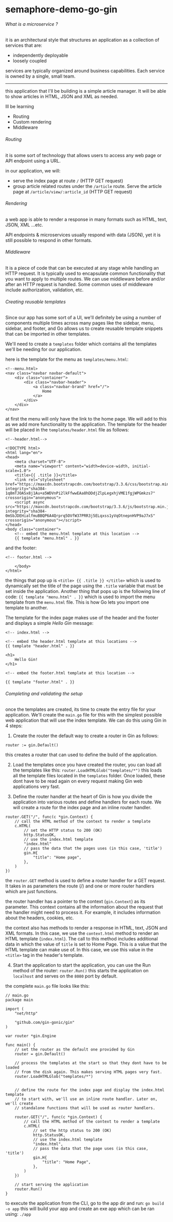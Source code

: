 # semaphore-demo-go-gin

###### What is a microservice ?
it is an architectural style that structures an application as a collection of services that are:

- independently deployable
- loosely coupled

services are typically organized around business capabilities. Each service is owned by a single, small team.

---

this application that I'll be building is a simple article manager. It will be able to show articles in HTML, JSON and XML as needed.

Ill be learning 

- Routing
- Custom rendering
- Middleware

###### Routing
it is some sort of technology that allows users to access any web page or API endpoint using a URL.

in our application, we will:
- serve the index page at route `/` (HTTP GET request)
- group article related routes under the `/article` route. Serve the article page at `/article/view/:article_id` (HTTP GET request)

###### Rendering
a web app is able to render a response in many formats such as HTML, text, JSON, XML ...etc.

API endpoints & microservices usually respond with data (JSON), yet it is still possible to respond in other formats.

###### Middleware
It is a piece of code that can be executed at any stage while handling an HTTP request. It is typically used to encapsulate common functionality that you want to apply to multiple routes. We can use middleware before and/or after an HTTP request is handled. Some common uses of middleware include authorization, validation, etc.

###### Creating reusable templates
Since our app has some sort of a UI, we'll definitely be using a number of components multiple times across many pages like the sidebar, menu, sidebar, and footer, and Go allows us to create reusable template snippets that can be imported in other templates.

We'll need to create a `templates` folder which contains all the templates we'll be needing for our application.

here is the template for the menu as `templates/menu.html`:

```
<!--menu.html>
<nav class="navbar navbar-default">
    <div class="container">
        <div class="navbar-header">
            <a class="navbar-brand" href="/">
                Home
            </a>
        </div>
    </div>
</nav>
```

at first the menu will only have the link to the home page. We will add to this as we add more functionality to the application. The template for the header will be placed in the `templates/header.html` file as follows:

```
<!--header.html-->

<!DOCTYPE html>
<html lang="en">
<head>
    <meta charset="UTF-8">
    <meta name="viewport" content="width=device-width, initial-scale=1.0">
    <title>{{ .title }}</title>
    <link rel="stylesheet" href="https://maxcdn.bootstrapcdn.com/bootstrap/3.3.6/css/bootstrap.min.css" integrity="sha384-1q8mTJOASx8j1Au+a5WDVnPi2lkFfwwEAa8hDDdjZlpLegxhjVME1fgjWPGmkzs7" crossorigin="anonymous">
    <script async src="https://maxcdn.bootstrapcdn.com/bootstrap/3.3.6/js/bootstrap.min.js" integrity="sha384-0mSbJDEHialfmuBBQP6A4Qrprq5OVfW37PRR3j5ELqxss1yVqOtnepnHVP9aJ7xS" crossorigin="anonymous"></script>
</head>
<body class="container">
    <!-- embed the menu.html template at this location -->
    {{ template "menu.html" . }}
```
and the footer:
```
<!-- footer.html -->

    </body>
</html>
```
the things that pop up is `<title> {{ .title }} </title>` which is used to dynamically set the title of the page using the `.title` variable that must be set inside the application.
Another thing that pops up is the following line of code: `{{ template "menu.html" . }}` which is used to import the menu template from the `menu.html` file. This is how Go lets you import one template to another.

The template for the index page makes use of the header and the footer and displays a simple *Hello Gin* message:
```
<!-- index.html -->

<!-- embed the header.html template at this locations -->
{{ template "header.html" . }}

<h1>
    Hello Gin!
</h1>

<!-- embed the footer.html template at this location -->

{{ template "footer.html" . }}
```

###### Completing and validating the setup
once the templates are created, its time to create the entry file for your application. We'll create the `main.go` file for this with the simplest possible web application that will use the index template. We can do this using Gin in 4 steps:

1. Create the router
the default way to create a router in Gin as follows:

`router := gin.Default()`

this creates a router that can used to define the build of the application.

2. Load the templates
once you have created the router, you can load all the templates like this:
`router.LoadHTMLGlob("templates/*")`
this loads all the template files located in the `templates` folder. Once loaded, these dont have to be read again on every request making Gin web applications very fast.

3. Define the router handler
at the heart of Gin is how you divide the application into various routes and define handlers for each route. We will create a route for the index page and an inline router handler.

```
router.GET("/", func(c *gin.Context) {
    // call the HTML method of the context to render a template
    c.HTML(
        // set the HTTP status to 200 (OK)
        http.StatusOK,
        // use the index.html template
        "index.html"
        // pass the data that the pages uses (in this case, 'title')
        gin.H{
            "title": "Home page",
        },
    )
})
```
the `router.GET` method is used to define a router handler for a GET request. It takes in as parameters the route (/) and one or more router handlers which are just functions.

the router handler has a pointer to the context (`gin.Context`) as its parameter.
This context contains all the information about the request that the handler might need to process it. For example, it includes information about the headers, cookies, etc.

the context also has methods to render a response in HTML, text, JSON and XML formats. In this case, we use the `context.html` method to render an HTML template (`index.html`). The call to this method includes additional data in which the value of `title` is set to Home Page. This is a value that the HTML template can make use of. In this case, we use this value in the `<title>` tag in the header's template.

4. Start the application
to start the application, you can use the Run method of the router:
```router.Run()```
this starts the application on `localhost` and serves on the `8080` port by default.

the complete `main.go` file looks like this:
```
// main.go
package main

import (
    "net/http"

    "github.com/gin-gonic/gin"
)

var router *gin.Engine

func main() {
    // set the router as the default one provided by Gin
    router = gin.Default()

    // process the templates at the start so that they dont have to be loaded 
    // from the disk again. This makes serving HTML pages very fast.
    router.LoadHTMLGlob("templates/*")


    // define the route for the index page and display the index.html template
    // to start with, we'll use an inline route handler. Later on, we'll create
    // standalone functions that will be used as router handlers.

    router.GET("/", func(c *gin.Context) {
        // call the HTML method of the context to render a template
        c.HTML(
            // set the http status to 200 (OK)
            http.StatusOK,
            // use the index.html template
            "index.html",
            // pass the data that the page uses (in this case, 'title')
            gin.H{
                "title": "Home Page",
            },
        )
    })

    // start serving the application
    router.Run()
}
```

to execute the application from the CLI, go to the app dir and run:
```go build -o app```
this will build your app and create an exe app which can be ran using:
```./app```
